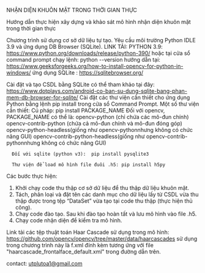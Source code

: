 NHẬN DIỆN KHUÔN MẶT TRONG THỜI GIAN THỰC

Hướng dẫn thực hiện xây dựng và khảo sát mô hình nhận diện khuôn mặt trong thời gian thực


Chương trình sử dụng cơ sở dữ liệu tự tạo. Yêu cầu môi trường Python IDLE 3.9 và ứng dụng DB Browser (SQLite).
LINK TẢI: PYTHON 3.9: https://www.python.org/downloads/release/python-390/
                    hoặc tại cửa sổ command prompt chạy lệnh: python --version
                    hướng dẫn tại: https://www.geeksforgeeks.org/how-to-install-opencv-for-python-in-windows/
          ứng dụng SQLite    : https://sqlitebrowser.org/
          
Cài đặt và tạo CSDL bằng SQLite có thể tham khảo tại đây: https://www.dotplays.com/android-co-ban-su-dung-sqlite-bang-phan-mem-db-browser-for-sqlite/
Cài đặt các thư viện cần thiết cho ứng dụng Python bằng lệnh pip install trong cửa sổ Command Prompt.
Một số thư viện cần thiết:
Cú pháp: pip install PACKAGE_NAME
      Đối với opencv, PACKAGE_NAME có thể là:
                    opencv-python (chỉ chứa các mô-đun chính)
                    opencv-contrib-python (chứa cả mô-đun chính và mô-đun đóng góp)
                    opencv-python-headless(giống như opencv-pythonnhưng không có chức năng GUI)
                    opencv-contrib-python-headless(giống như opencv-contrib-pythonnhưng không có chức năng GUI)
                    
      Đối với sqlite (python v3):  pip install pysqlite3 
      
      Thư viện để load mô hình file đuôi .h5: pip install h5py
     
      
Các bước thực hiện:
1)	Khởi chạy code thu thập cơ sở dữ liệu để thu thập dữ liệu khuôn mặt.
2)	Tách, phân loại và đặt tên các danh mục cho dữ liệu lấy từ CSDL vừa thu thập được trong tệp “DataSet” vừa tạo tại code thu thập (thực hiện thủ công).
3)	Chạy code đào tạo. Sau khi đào tạo hoàn tất và lưu mô hình vào file .h5.
4)	Chạy code nhận diện để kiểm tra mô hình.

Link tải các tệp thuật toán Haar Cascade sử dụng trong mô hình: https://github.com/opencv/opencv/tree/master/data/haarcascades
 sử dụng trong chương trình này là f.xml đính kèm tương ứng với file "haarcascade_frontalface_default.xml" trong đường dẫn trên.
 
 
 
 
 
 contact: utplutoa1@gmail.com
